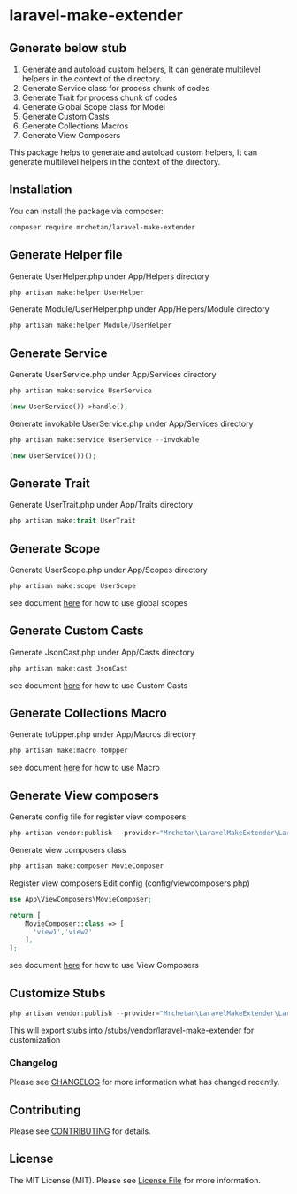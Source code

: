 # laravel-make-extender
## Generate below stub
1. Generate and autoload custom helpers, It can generate multilevel helpers in the context of the directory.
2. Generate Service class for process chunk of codes
3. Generate Trait for process chunk of codes
4. Generate Global Scope class for Model
5. Generate Custom Casts
6. Generate Collections Macros
7. Generate View Composers


This package helps to generate and autoload custom helpers, It can generate multilevel helpers in the context of the
directory.

## Installation

You can install the package via composer:

```bash
composer require mrchetan/laravel-make-extender
```

## Generate Helper file

Generate UserHelper.php under App/Helpers directory
```php
php artisan make:helper UserHelper
```
Generate Module/UserHelper.php under App/Helpers/Module directory
```php
php artisan make:helper Module/UserHelper
```



## Generate Service
Generate UserService.php under App/Services directory
```php
php artisan make:service UserService
```
```php
(new UserService())->handle();
```

Generate invokable UserService.php under App/Services directory
```php
php artisan make:service UserService --invokable
```
```php
(new UserService())();
```

## Generate Trait
Generate UserTrait.php under App/Traits directory
```php
php artisan make:trait UserTrait
```

## Generate Scope
Generate UserScope.php under App/Scopes directory
```php
php artisan make:scope UserScope
```
see document [here](https://laravel.com/docs/8.x/eloquent#global-scopes) for how to use global scopes


## Generate Custom Casts
Generate JsonCast.php under App/Casts directory
```php
php artisan make:cast JsonCast
```
see document [here](https://laravel.com/docs/8.x/eloquent-mutators#custom-casts) for how to use Custom Casts

## Generate Collections Macro
Generate toUpper.php under App/Macros directory
```php
php artisan make:macro toUpper
```
see document [here](https://laravel.com/docs/8.x/collections#extending-collections) for how to use Macro


## Generate View composers
Generate config file for register view composers
```php
php artisan vendor:publish --provider="Mrchetan\LaravelMakeExtender\LaravelMakeExtenderServiceProvider" --tag="config"
```

Generate view composers class
```php
php artisan make:composer MovieComposer
```
Register view composers Edit config (config/viewcomposers.php)

```php
use App\ViewComposers\MovieComposer;

return [
    MovieComposer::class => [
      'view1','view2'
    ],
];
```

see document [here](https://laravel.com/docs/8.x/views#view-composers) for how to use View Composers

## Customize Stubs
```php
php artisan vendor:publish --provider="Mrchetan\LaravelMakeExtender\LaravelMakeExtenderServiceProvider" --tag="stubs"
```
This will export stubs into /stubs/vendor/laravel-make-extender for customization


### Changelog
Please see [CHANGELOG](CHANGELOG.md) for more information what has changed recently.

## Contributing

Please see [CONTRIBUTING](CONTRIBUTING.md) for details.


## License
The MIT License (MIT). Please see [License File](LICENSE.md) for more information.
